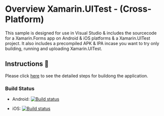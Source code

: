 # Overview Xamarin.UITest - (Cross-Platform)

This sample is designed for use in Visual Studio & includes the sourcecode for a Xamarin.Forms app on Android & iOS platforms & a Xamarin.UITest project. It also includes a precompiled APK & IPA incase you want to try only building, running and uploading Xamarin.UITest.

## Instructions 📝

Please click [here](https://canarysplayground.github.io/mob-devops-demo/) to see the detailed steps for buildong the application.

### Build Status

- Android: [![Build status](https://build.appcenter.ms/v0.1/apps/23a8249d-d25b-49c1-854a-02f700c0c50d/branches/main/badge)](https://appcenter.ms)

- iOS: [![Build status](https://build.appcenter.ms/v0.1/apps/b19ee064-4efb-40f2-8320-30f197c12008/branches/main/badge)](https://appcenter.ms/orgs/XTCTeam/apps/Kent-G.-UITestDemo-1/build/branches/main)
